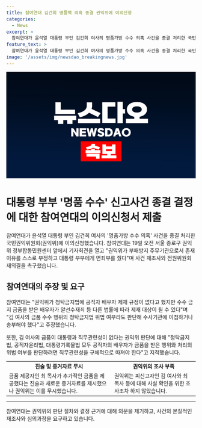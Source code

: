 ```yaml
---
title: 참여연대 김건희 명품백 의혹 종결 권익위에 이의신청
categories:
  - News
excerpt: >
  참여연대가 윤석열 대통령 부인 김건희 여사의 명품가방 수수 의혹 사건을 종결 처리한 국민권익위원회(권익위)에 이의신청했다. 참여연대는 권익위의 판단을 비판하며, 김 여사와 최 목사에 대한 사실 확인을 요구했다. 또한, 대통령 부부의 명품 수수 사건에 대한 재조사와 전원위원회의 재의결을 촉구했다. 클릭해서 더 자세히 알아보기!
feature_text: >
  참여연대가 윤석열 대통령 부인 김건희 여사의 명품가방 수수 의혹 사건을 종결 처리한 국민권익위원회(권익위)에 이의신청했다. 참여연대는 권익위의 판단을 비판하며, 김 여사와 최 목사에 대한 사실 확인을 요구했다. 또한, 대통령 부부의 명품 수수 사건에 대한 재조사와 전원위원회의 재의결을 촉구했다. 클릭해서 더 자세히 알아보기!
image: '/assets/img/newsdao_breakingnews.jpg'
---
```


<p><img src="/assets/img/newsdao_breakingnews.jpg" alt="pcversion 속보" /></p>

<h1>대통령 부부 '명품 수수' 신고사건 종결 결정에 대한 참여연대의 이의신청서 제출</h1>

<p data-ke-size="size16">참여연대가 윤석열 대통령 부인 김건희 여사의 '명품가방 수수 의혹' 사건을 종결 처리한 국민권익위원회(권익위)에 이의신청했습니다. 참여연대는 19일 오전 서울 종로구 권익위 정부합동민원센터 앞에서 기자회견을 열고 "권익위가 부패방지 주무기관으로서 존재 이유를 스스로 부정하고 대통령 부부에게 면죄부를 줬다"며 사건 재조사와 전원위원회 재의결을 촉구했습니다.</p>

<h2 data-ke-size="size26">참여연대의 주장 및 요구</h2>

<p data-ke-size="size16">참여연대는 "권익위가 청탁금지법에 공직자 배우자 제재 규정이 없다고 했지만 수수 금지 금품을 받은 배우자가 알선수재죄 등 다른 법률에 따라 제재 대상이 될 수 있다"며 "김 여사의 금품 수수 행위의 청탁금지법 위법 여부라도 판단해 수사기관에 이첩하거나 송부해야 했다"고 주장했습니다.</p>

<p data-ke-size="size16">또한, 김 여사의 금품이 대통령과 직무관련성이 없다는 권익위 판단에 대해 "청탁금지법, 공직자윤리법, 대통령기록물법 모두 공직자의 배우자가 금품을 받은 행위와 처리의 위법 여부를 판단하려면 직무관련성을 구체적으로 따져야 한다"고 지적했습니다.</p>

<table>
    <tr>
        <td style="text-align: center; height: 17px;"><b>진술 및 증거자료 무시</b></td>
        <td style="text-align: center; height: 17px;"><b>권익위의 조사 부족</b></td>
    </tr>
    <tr>
        <td>금품 제공자인 최 목사가 추가적인 금품을 제공했다는 진술과 새로운 증거자료를 제시했으나 권익위는 이를 무시했습니다.</td>
        <td>권익위는 피신고자인 김 여사와 최 목사 등에 대해 사실 확인을 위한 조사조차 하지 않았습니다.</td>
    </tr>
</table>

<hr>

<p data-ke-size="size16">참여연대는 권익위의 판단 절차와 결정 근거에 대해 의문을 제기하고, 사건의 본질적인 재조사와 심의과정을 요구하고 있습니다.</p>

